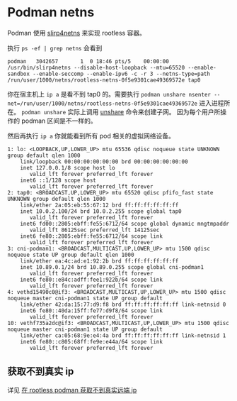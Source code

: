 # Podman netns

Podman 使用 [slirp4netns](https://github.com/rootless-containers/slirp4netns) 来实现 rootless 容器。

执行 `ps -ef | grep netns` 会看到

```
podman   3042657       1  0 18:46 pts/5    00:00:00 /usr/bin/slirp4netns --disable-host-loopback --mtu=65520 --enable-sandbox --enable-seccomp --enable-ipv6 -c -r 3 --netns-type=path /run/user/1000/netns/rootless-netns-0f5e9301cae49369572e tap0
```

你在宿主机上 `ip a` 是看不到 tap0 的。需要执行 `podman unshare nsenter --net=/run/user/1000/netns/rootless-netns-0f5e9301cae49369572e` 进入进程所在。
`podman unshare` 实际上调用 [unshare](../linux/unshare.md) 命令来创建子网。
因为每个用户所操作的 podman 区间是不一样的。

然后再执行 `ip a` 你就能看到所有 pod 相关的虚拟网络设备。

```
1: lo: <LOOPBACK,UP,LOWER_UP> mtu 65536 qdisc noqueue state UNKNOWN group default qlen 1000
    link/loopback 00:00:00:00:00:00 brd 00:00:00:00:00:00
    inet 127.0.0.1/8 scope host lo
       valid_lft forever preferred_lft forever
    inet6 ::1/128 scope host
       valid_lft forever preferred_lft forever
2: tap0: <BROADCAST,UP,LOWER_UP> mtu 65520 qdisc pfifo_fast state UNKNOWN group default qlen 1000
    link/ether 2a:05:eb:55:67:12 brd ff:ff:ff:ff:ff:ff
    inet 10.0.2.100/24 brd 10.0.2.255 scope global tap0
       valid_lft forever preferred_lft forever
    inet6 fd00::2805:ebff:fe55:6712/64 scope global dynamic mngtmpaddr
       valid_lft 86125sec preferred_lft 14125sec
    inet6 fe80::2805:ebff:fe55:6712/64 scope link
       valid_lft forever preferred_lft forever
3: cni-podman1: <BROADCAST,MULTICAST,UP,LOWER_UP> mtu 1500 qdisc noqueue state UP group default qlen 1000
    link/ether ea:4c:ad:e1:92:2b brd ff:ff:ff:ff:ff:ff
    inet 10.89.0.1/24 brd 10.89.0.255 scope global cni-podman1
       valid_lft forever preferred_lft forever
    inet6 fe80::e84c:adff:fee1:922b/64 scope link
       valid_lft forever preferred_lft forever
4: vethd15490c0@if3: <BROADCAST,MULTICAST,UP,LOWER_UP> mtu 1500 qdisc noqueue master cni-podman1 state UP group default
    link/ether 42:da:15:77:d9:f8 brd ff:ff:ff:ff:ff:ff link-netnsid 0
    inet6 fe80::40da:15ff:fe77:d9f8/64 scope link
       valid_lft forever preferred_lft forever
10: vethf735a2dc@if3: <BROADCAST,MULTICAST,UP,LOWER_UP> mtu 1500 qdisc noqueue master cni-podman1 state UP group default
    link/ether ca:05:68:9e:e4:4a brd ff:ff:ff:ff:ff:ff link-netnsid 1
    inet6 fe80::c805:68ff:fe9e:e44a/64 scope link
       valid_lft forever preferred_lft forever
```

## 获取不到真实 ip

详见 [在 rootless podman 获取不到真实远端 ip](./wrong-remote-ip-in-rootless-podman.md)
